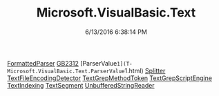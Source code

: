 ﻿---
title: Microsoft.VisualBasic.Text
date: 6/13/2016 6:38:14 PM
---

[FormattedParser](T-Microsoft.VisualBasic.Text.FormattedParser.html)
[GB2312](T-Microsoft.VisualBasic.Text.GB2312.html)
[ParserValue`1](T-Microsoft.VisualBasic.Text.ParserValue`1.html)
[Splitter](T-Microsoft.VisualBasic.Text.Splitter.html)
[TextFileEncodingDetector](T-Microsoft.VisualBasic.Text.TextFileEncodingDetector.html)
[TextGrepMethodToken](T-Microsoft.VisualBasic.Text.TextGrepMethodToken.html)
[TextGrepScriptEngine](T-Microsoft.VisualBasic.Text.TextGrepScriptEngine.html)
[TextIndexing](T-Microsoft.VisualBasic.Text.TextIndexing.html)
[TextSegment](T-Microsoft.VisualBasic.Text.TextSegment.html)
[UnbufferedStringReader](T-Microsoft.VisualBasic.Text.UnbufferedStringReader.html)
